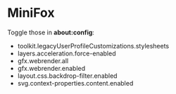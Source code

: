 # MiniFox

Toggle those in **about:config**:
- toolkit.legacyUserProfileCustomizations.stylesheets
- layers.acceleration.force-enabled
- gfx.webrender.all
- gfx.webrender.enabled
- layout.css.backdrop-filter.enabled
- svg.context-properties.content.enabled
